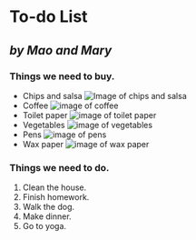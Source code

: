 # To-do List

## _by Mao and Mary_

### Things we need to buy. 

* Chips and salsa
![Image of chips and salsa](http://lorempixel.com/400/200/)
* Coffee 
![image of coffee](http://lorempixel.com/400/200/)
* Toilet paper
![image of toilet paper](http://lorempixel.com/400/200/)
* Vegetables 
![image of vegetables](http://lorempixel.com/400/200/)
* Pens 
![image of pens](http://lorempixel.com/400/200/)
* Wax paper 
![image of wax paper](http://lorempixel.com/400/200/)

### Things we need to do. 

1. Clean the house. 
2. Finish homework. 
3. Walk the dog. 
4. Make dinner. 
5. Go to yoga.  
